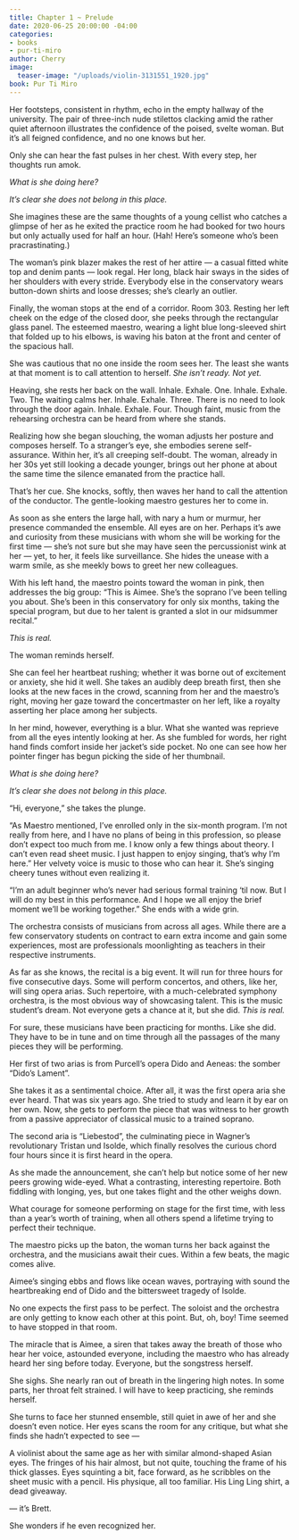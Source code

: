```yaml
---
title: Chapter 1 ~ Prelude
date: 2020-06-25 20:00:00 -04:00
categories:
- books
- pur-ti-miro
author: Cherry
image:
  teaser-image: "/uploads/violin-3131551_1920.jpg"
book: Pur Ti Miro
---
```


Her footsteps, consistent in rhythm, echo in the empty hallway of the university. The pair of three-inch nude stilettos clacking amid the rather quiet afternoon illustrates the confidence of the poised, svelte woman. But it’s all feigned confidence, and no one knows but her.

Only she can hear the fast pulses in her chest. With every step, her thoughts run amok.

*What is she doing here?*

*It’s clear she does not belong in this place.*

She imagines these are the same thoughts of a young cellist who catches a glimpse of her as he exited the practice room he had booked for two hours but only actually used for half an hour. (Hah! Here’s someone who’s been pracrastinating.)

The woman’s pink blazer makes the rest of her attire — a casual fitted white top and denim pants — look regal. Her long, black hair sways in the sides of her shoulders with every stride. Everybody else in the conservatory wears button-down shirts and loose dresses; she’s clearly an outlier.

Finally, the woman stops at the end of a corridor. Room 303. Resting her left cheek on the edge of the closed door, she peeks through the rectangular glass panel. The esteemed maestro, wearing a light blue long-sleeved shirt that folded up to his elbows, is waving his baton at the front and center of the spacious hall.

She was cautious that no one inside the room sees her. The least she wants at that moment is to call attention to herself. *She isn’t ready. Not yet.*

Heaving, she rests her back on the wall. Inhale. Exhale. One. Inhale. Exhale. Two. The waiting calms her. Inhale. Exhale. Three. There is no need to look through the door again. Inhale. Exhale. Four. Though faint, music from the rehearsing orchestra can be heard from where she stands.

Realizing how she began slouching, the woman adjusts her posture and composes herself. To a stranger’s eye, she embodies serene self-assurance. Within her, it’s all creeping self-doubt. The woman, already in her 30s yet still looking a decade younger, brings out her phone at about the same time the silence emanated from the practice hall.

That’s her cue. She knocks, softly, then waves her hand to call the attention of the conductor. The gentle-looking maestro gestures her to come in.

As soon as she enters the large hall, with nary a hum or murmur, her presence commanded the ensemble. All eyes are on her. Perhaps it’s awe and curiosity from these musicians with whom she will be working for the first time — she’s not sure but she may have seen the percussionist wink at her — yet, to her, it feels like surveillance. She hides the unease with a warm smile, as she meekly bows to greet her new colleagues.

With his left hand, the maestro points toward the woman in pink, then addresses the big group: “This is Aimee. She’s the soprano I’ve been telling you about. She’s been in this conservatory for only six months, taking the special program, but due to her talent is granted a slot in our midsummer recital.”

*This is real.*

The woman reminds herself.

She can feel her heartbeat rushing; whether it was borne out of excitement or anxiety, she hid it well. She takes an audibly deep breath first, then she looks at the new faces in the crowd, scanning from her and the maestro’s right, moving her gaze toward the concertmaster on her left, like a royalty asserting her place among her subjects.

In her mind, however, everything is a blur. What she wanted was reprieve from all the eyes intently looking at her. As she fumbled for words, her right hand finds comfort inside her jacket’s side pocket. No one can see how her pointer finger has begun picking the side of her thumbnail.

*What is she doing here?*

*It’s clear she does not belong in this place.*

“Hi, everyone,” she takes the plunge.

“As Maestro mentioned, I’ve enrolled only in the six-month program. I’m not really from here, and I have no plans of being in this profession, so please don’t expect too much from me. I know only a few things about theory. I can’t even read sheet music. I just happen to enjoy singing, that’s why I’m here.” Her velvety voice is music to those who can hear it. She’s singing cheery tunes without even realizing it.

“I’m an adult beginner who’s never had serious formal training ‘til now. But I will do my best in this performance. And I hope we all enjoy the brief moment we’ll be working together.” She ends with a wide grin.

The orchestra consists of musicians from across all ages. While there are a few conservatory students on contract to earn extra income and gain some experiences, most are professionals moonlighting as teachers in their respective instruments.

As far as she knows, the recital is a big event. It will run for three hours for five consecutive days. Some will perform concertos, and others, like her, will sing opera arias. Such repertoire, with a much-celebrated symphony orchestra, is the most obvious way of showcasing talent. This is the music student’s dream. Not everyone gets a chance at it, but she did. *This is real.*

For sure, these musicians have been practicing for months. Like she did. They have to be in tune and on time through all the passages of the many pieces they will be performing.

Her first of two arias is from Purcell’s opera Dido and Aeneas: the somber “Dido’s Lament”.

She takes it as a sentimental choice. After all, it was the first opera aria she ever heard. That was six years ago. She tried to study and learn it by ear on her own. Now, she gets to perform the piece that was witness to her growth from a passive appreciator of classical music to a trained soprano.

The second aria is “Liebestod”, the culminating piece in Wagner’s revolutionary Tristan und Isolde, which finally resolves the curious chord four hours since it is first heard in the opera.

As she made the announcement, she can’t help but notice some of her new peers growing wide-eyed. What a contrasting, interesting repertoire. Both fiddling with longing, yes, but one takes flight and the other weighs down.

What courage for someone performing on stage for the first time, with less than a year’s worth of training, when all others spend a lifetime trying to perfect their technique.

The maestro picks up the baton, the woman turns her back against the orchestra, and the musicians await their cues. Within a few beats, the magic comes alive.

Aimee’s singing ebbs and flows like ocean waves, portraying with sound the heartbreaking end of Dido and the bittersweet tragedy of Isolde.

No one expects the first pass to be perfect. The soloist and the orchestra are only getting to know each other at this point. But, oh, boy! Time seemed to have stopped in that room.

The miracle that is Aimee, a siren that takes away the breath of those who hear her voice, astounded everyone, including the maestro who has already heard her sing before today. Everyone, but the songstress herself.

She sighs. She nearly ran out of breath in the lingering high notes. In some parts, her throat felt strained. I will have to keep practicing, she reminds herself.

She turns to face her stunned ensemble, still quiet in awe of her and she doesn’t even notice. Her eyes scans the room for any critique, but what she finds she hadn’t expected to see —

A violinist about the same age as her with similar almond-shaped Asian eyes. The fringes of his hair almost, but not quite, touching the frame of his thick glasses. Eyes squinting a bit, face forward, as he scribbles on the sheet music with a pencil. His physique, all too familiar. His Ling Ling shirt, a dead giveaway.

— it’s Brett.

She wonders if he even recognized her.
